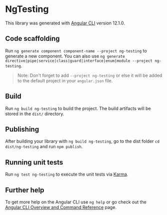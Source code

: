 # NgTesting

This library was generated with [Angular CLI](https://github.com/angular/angular-cli) version 12.1.0.

## Code scaffolding

Run `ng generate component component-name --project ng-testing` to generate a new component. You can also use
`ng generate directive|pipe|service|class|guard|interface|enum|module --project ng-testing`.

> Note: Don't forget to add `--project ng-testing` or else it will be added to the default project in your
> `angular.json` file.

## Build

Run `ng build ng-testing` to build the project. The build artifacts will be stored in the `dist/` directory.

## Publishing

After building your library with `ng build ng-testing`, go to the dist folder `cd dist/ng-testing` and run
`npm publish`.

## Running unit tests

Run `ng test ng-testing` to execute the unit tests via [Karma](https://karma-runner.github.io).

## Further help

To get more help on the Angular CLI use `ng help` or go check out the
[Angular CLI Overview and Command Reference](https://angular.io/cli) page.

